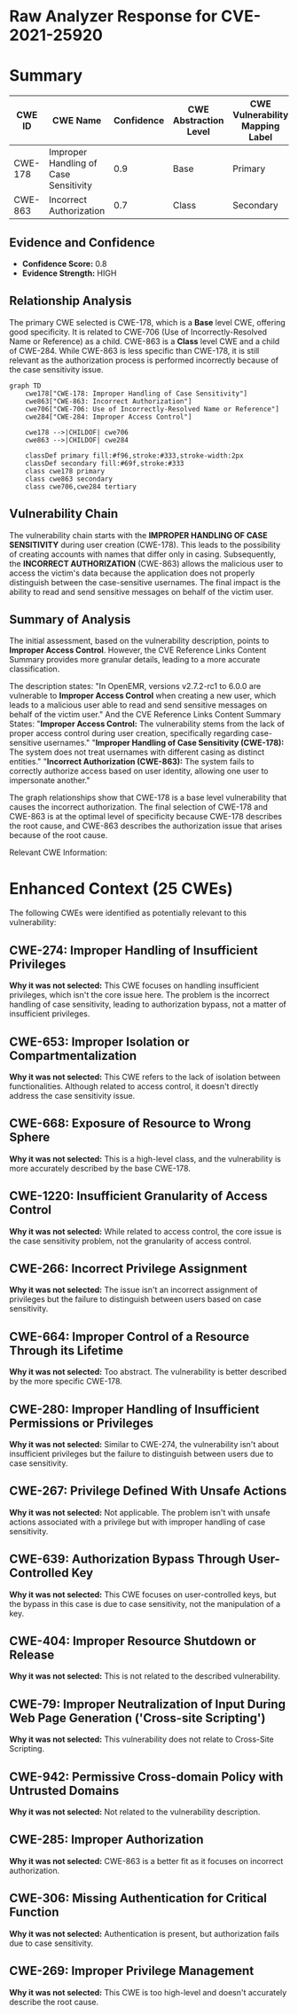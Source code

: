 # Raw Analyzer Response for CVE-2021-25920

# Summary
| CWE ID | CWE Name | Confidence | CWE Abstraction Level | CWE Vulnerability Mapping Label | CWE-Vulnerability Mapping Notes |
|---|---|---|---|---|---|
| CWE-178 | Improper Handling of Case Sensitivity | 0.9 | Base | Primary | Allowed |
| CWE-863 | Incorrect Authorization | 0.7 | Class | Secondary | Allowed-with-Review |

## Evidence and Confidence

*   **Confidence Score:** 0.8
*   **Evidence Strength:** HIGH

## Relationship Analysis
The primary CWE selected is CWE-178, which is a **Base** level CWE, offering good specificity. It is related to CWE-706 (Use of Incorrectly-Resolved Name or Reference) as a child. CWE-863 is a **Class** level CWE and a child of CWE-284. While CWE-863 is less specific than CWE-178, it is still relevant as the authorization process is performed incorrectly because of the case sensitivity issue.

```mermaid
graph TD
    cwe178["CWE-178: Improper Handling of Case Sensitivity"]
    cwe863["CWE-863: Incorrect Authorization"]
    cwe706["CWE-706: Use of Incorrectly-Resolved Name or Reference"]
    cwe284["CWE-284: Improper Access Control"]

    cwe178 -->|CHILDOF| cwe706
    cwe863 -->|CHILDOF| cwe284

    classDef primary fill:#f96,stroke:#333,stroke-width:2px
    classDef secondary fill:#69f,stroke:#333
    class cwe178 primary
    class cwe863 secondary
    class cwe706,cwe284 tertiary
```

## Vulnerability Chain
The vulnerability chain starts with the **IMPROPER HANDLING OF CASE SENSITIVITY** during user creation (CWE-178). This leads to the possibility of creating accounts with names that differ only in casing. Subsequently, the **INCORRECT AUTHORIZATION** (CWE-863) allows the malicious user to access the victim's data because the application does not properly distinguish between the case-sensitive usernames. The final impact is the ability to read and send sensitive messages on behalf of the victim user.

## Summary of Analysis
The initial assessment, based on the vulnerability description, points to **Improper Access Control**. However, the CVE Reference Links Content Summary provides more granular details, leading to a more accurate classification.

The description states: "In OpenEMR, versions v2.7.2-rc1 to 6.0.0 are vulnerable to **Improper Access Control** when creating a new user, which leads to a malicious user able to read and send sensitive messages on behalf of the victim user."
And the CVE Reference Links Content Summary States:
"**Improper Access Control:** The vulnerability stems from the lack of proper access control during user creation, specifically regarding case-sensitive usernames."
"**Improper Handling of Case Sensitivity (CWE-178):** The system does not treat usernames with different casing as distinct entities."
"**Incorrect Authorization (CWE-863):** The system fails to correctly authorize access based on user identity, allowing one user to impersonate another."

The graph relationships show that CWE-178 is a base level vulnerability that causes the incorrect authorization. The final selection of CWE-178 and CWE-863 is at the optimal level of specificity because CWE-178 describes the root cause, and CWE-863 describes the authorization issue that arises because of the root cause.

Relevant CWE Information:

# Enhanced Context (25 CWEs)
The following CWEs were identified as potentially relevant to this vulnerability:

## CWE-274: Improper Handling of Insufficient Privileges
**Why it was not selected:** This CWE focuses on handling insufficient privileges, which isn't the core issue here. The problem is the incorrect handling of case sensitivity, leading to authorization bypass, not a matter of insufficient privileges.

## CWE-653: Improper Isolation or Compartmentalization
**Why it was not selected:** This CWE refers to the lack of isolation between functionalities. Although related to access control, it doesn't directly address the case sensitivity issue.

## CWE-668: Exposure of Resource to Wrong Sphere
**Why it was not selected:** This is a high-level class, and the vulnerability is more accurately described by the base CWE-178.

## CWE-1220: Insufficient Granularity of Access Control
**Why it was not selected:** While related to access control, the core issue is the case sensitivity problem, not the granularity of access control.

## CWE-266: Incorrect Privilege Assignment
**Why it was not selected:** The issue isn't an incorrect assignment of privileges but the failure to distinguish between users based on case sensitivity.

## CWE-664: Improper Control of a Resource Through its Lifetime
**Why it was not selected:** Too abstract. The vulnerability is better described by the more specific CWE-178.

## CWE-280: Improper Handling of Insufficient Permissions or Privileges
**Why it was not selected:** Similar to CWE-274, the vulnerability isn't about insufficient privileges but the failure to distinguish between users due to case sensitivity.

## CWE-267: Privilege Defined With Unsafe Actions
**Why it was not selected:** Not applicable. The problem isn't with unsafe actions associated with a privilege but with improper handling of case sensitivity.

## CWE-639: Authorization Bypass Through User-Controlled Key
**Why it was not selected:** This CWE focuses on user-controlled keys, but the bypass in this case is due to case sensitivity, not the manipulation of a key.

## CWE-404: Improper Resource Shutdown or Release
**Why it was not selected:** This is not related to the described vulnerability.

## CWE-79: Improper Neutralization of Input During Web Page Generation ('Cross-site Scripting')
**Why it was not selected:** This vulnerability does not relate to Cross-Site Scripting.

## CWE-942: Permissive Cross-domain Policy with Untrusted Domains
**Why it was not selected:** Not related to the vulnerability description.

## CWE-285: Improper Authorization
**Why it was not selected:** CWE-863 is a better fit as it focuses on incorrect authorization.

## CWE-306: Missing Authentication for Critical Function
**Why it was not selected:** Authentication is present, but authorization fails due to case sensitivity.

## CWE-269: Improper Privilege Management
**Why it was not selected:** This CWE is too high-level and doesn't accurately describe the root cause.